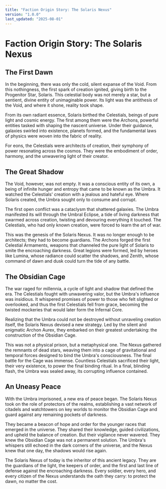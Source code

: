 ```yaml
---
title: "Faction Origin Story: The Solaris Nexus"
version: "1.0.0"
last_updated: "2025-08-01"
---
```


# Faction Origin Story: The Solaris Nexus

## The First Dawn

In the beginning, there was only the cold, silent expanse of the Void. From this nothingness, the first spark of creation ignited, giving birth to the Progenitor Star, Solaris. This celestial body was not merely a star, but a sentient, divine entity of unimaginable power. Its light was the antithesis of the Void, and where it shone, reality took shape.

From its own radiant essence, Solaris birthed the Celestials, beings of pure light and cosmic energy. The first among them were the Archons, powerful entities tasked with shaping the nascent universe. Under their guidance, galaxies swirled into existence, planets formed, and the fundamental laws of physics were woven into the fabric of reality.

For eons, the Celestials were architects of creation, their symphony of power resonating across the cosmos. They were the embodiment of order, harmony, and the unwavering light of their creator.

## The Great Shadow

The Void, however, was not empty. It was a conscious entity of its own, a being of infinite hunger and entropy that came to be known as the Umbra. It watched the Celestials' creation with a jealous and hateful eye. Where Solaris created, the Umbra sought only to consume and corrupt.

The first open conflict was a cataclysm that shattered galaxies. The Umbra manifested its will through the Umbral Eclipse, a tide of living darkness that swarmed across creation, twisting and devouring everything it touched. The Celestials, who had only known creation, were forced to learn the art of war.

This was the genesis of the Solaris Nexus. It was no longer enough to be architects; they had to become guardians. The Archons forged the first Celestial Armaments, weapons that channeled the pure light of Solaris to smite the encroaching darkness. Great legions were formed, led by heroes like Lumina, whose radiance could scatter the shadows, and Zenith, whose command of dawn and dusk could turn the tide of any battle.

## The Obsidian Cage

The war raged for millennia, a cycle of light and shadow that defined the era. The Celestials fought with unwavering valor, but the Umbra's influence was insidious. It whispered promises of power to those who felt slighted or overlooked, and thus the first Celestials fell from grace, becoming the twisted mockeries that would later form the Infernal Core.

Realizing that the Umbra could not be destroyed without unraveling creation itself, the Solaris Nexus devised a new strategy. Led by the silent and enigmatic Archon Aurex, they embarked on their greatest undertaking: the construction of the Obsidian Cage.

This was not a physical prison, but a metaphysical one. The Nexus gathered the remnants of dead stars, weaving them into a cage of gravitational and temporal forces designed to bind the Umbra's consciousness. The final battle for the Cage was immense. Countless Celestials sacrificed their light, their very existence, to power the final binding ritual. In a final, blinding flash, the Umbra was sealed away, its corrupting influence contained.

## An Uneasy Peace

With the Umbra imprisoned, a new era of peace began. The Solaris Nexus took on the role of protectors of the realms, establishing a vast network of citadels and watchtowers on key worlds to monitor the Obsidian Cage and guard against any remaining pockets of darkness.

They became a beacon of hope and order for the younger races that emerged in the universe. They shared their knowledge, guided civilizations, and upheld the balance of creation. But their vigilance never wavered. They knew the Obsidian Cage was not a permanent solution. The Umbra's whispers still echoed in the dark corners of the universe, and the Nexus knew that one day, the shadows would rise again.

The Solaris Nexus of today is the inheritor of this ancient legacy. They are the guardians of the light, the keepers of order, and the first and last line of defense against the encroaching darkness. Every soldier, every hero, and every citizen of the Nexus understands the oath they carry: to protect the dawn, no matter the cost.

